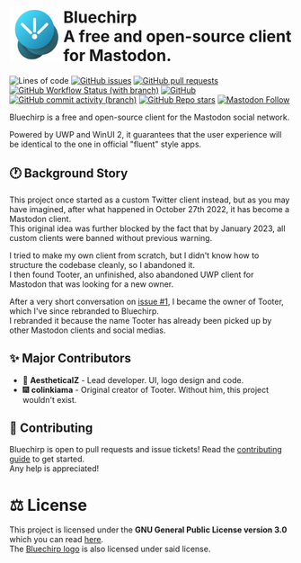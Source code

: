 <div>
  <img align="left" src="/Branding/bluechirp.png" width="96" height="96"/>
  <h1>
    Bluechirp
    <br>
    A free and open-source client for Mastodon.
  </h1>
</div>

![Lines of code](https://img.shields.io/tokei/lines/github/aestheticalz/bluechirp?label=Lines%20Of%20Code&style=flat-square)
[![GitHub issues](https://img.shields.io/github/issues/aestheticalz/bluechirp?label=Issues&style=flat-square)](https://github.com/AestheticalZ/Bluechirp/issues)
[![GitHub pull requests](https://img.shields.io/github/issues-pr/aestheticalz/bluechirp?label=Pull%20Requests&style=flat-square)](https://github.com/AestheticalZ/Bluechirp/pulls)
[![GitHub Workflow Status (with branch)](https://img.shields.io/github/actions/workflow/status/aestheticalz/bluechirp/unit-tests.yml?branch=master&label=Build&style=flat-square)](https://github.com/AestheticalZ/Bluechirp/actions)
[![GitHub](https://img.shields.io/github/license/aestheticalz/bluechirp?label=License&style=flat-square)](https://github.com/AestheticalZ/Bluechirp/blob/master/LICENSE)
[![GitHub commit activity (branch)](https://img.shields.io/github/commit-activity/m/aestheticalz/bluechirp/master?label=Commit%20Activity&style=flat-square)](https://github.com/AestheticalZ/Bluechirp/graphs/commit-activity)
[![GitHub Repo stars](https://img.shields.io/github/stars/aestheticalz/bluechirp?label=Stargazers&style=flat-square)](https://github.com/AestheticalZ/Bluechirp/stargazers)
[![Mastodon Follow](https://img.shields.io/mastodon/follow/109309123442839534?domain=https%3A%2F%2Ftech.lgbt&style=social)](https://tech.lgbt/@analog_feelings)

Bluechirp is a free and open-source client for the Mastodon social network.

Powered by UWP and WinUI 2, it guarantees that the user experience will be identical to the one in official "fluent" style apps.

## :clock1: Background Story
This project once started as a custom Twitter client instead, but as you may have imagined, after what happened in October 27th 2022, it has become a Mastodon client.  
This original idea was further blocked by the fact that by January 2023, all custom clients were banned without previous warning.

I tried to make my own client from scratch, but I didn't know how to structure the codebase cleanly, so I abandoned it.  
I then found Tooter, an unfinished, also abandoned UWP client for Mastodon that was looking for a new owner.

After a very short conversation on [issue #1](https://github.com/AestheticalZ/Bluechirp/issues/1), I became the owner of Tooter, which I've since rebranded to Bluechirp.  
I rebranded it because the name Tooter has already been picked up by other Mastodon clients and social medias.

## :sparkles: Major Contributors
* :floppy_disk: **AestheticalZ** - Lead developer. UI, logo design and code.  
* :fireworks: **colinkiama** - Original creator of Tooter. Without him, this project wouldn't exist.

## :handshake: Contributing
Bluechirp is open to pull requests and issue tickets! Read the [contributing guide](CONTRIBUTING.md) to get started.  
Any help is appreciated!

# :balance_scale: License
This project is licensed under the **GNU General Public License version 3.0** which you can read [here](LICENSE.txt).  
The [Bluechirp logo](Branding/bluechirp.png) is also licensed under said license.
